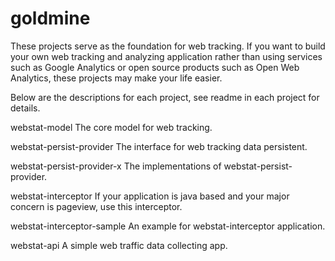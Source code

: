 # goldmine
These projects serve as the foundation for web tracking. If you want to build your own web tracking and analyzing application rather than using services such as Google Analytics or open source products such as Open Web Analytics, these projects may make your life easier.

Below are the descriptions for each project, see readme in each project for details.

webstat-model
The core model for web tracking.

webstat-persist-provider
The interface for web tracking data persistent.

webstat-persist-provider-x
The implementations of webstat-persist-provider.

webstat-interceptor
If your application is java based and your major concern is pageview, use this interceptor.

webstat-interceptor-sample
An example for webstat-interceptor application.

webstat-api
A simple web traffic data collecting app.
